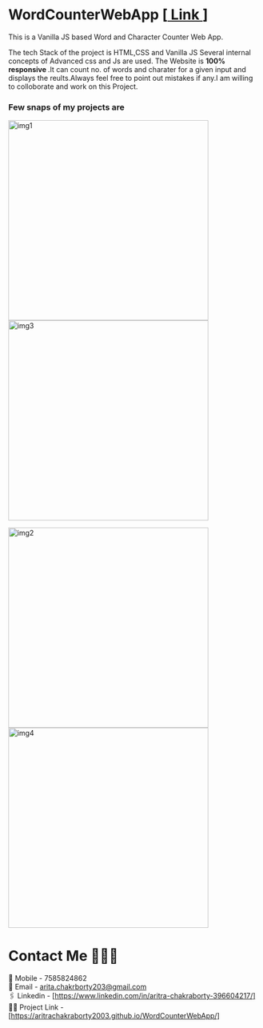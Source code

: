 # WordCounterWebApp [<a href="https://aritrachakraborty2003.github.io/WordCounterWebApp/"> Link </a>]
This is a Vanilla JS based Word and Character Counter Web App.
<p>The tech Stack of the project is HTML,CSS and Vanilla JS
Several internal concepts of  Advanced css and Js are used. The Website is <strong>100% responsive </strong>.It can count no. of words 
and charater for a given input and displays the reults.Always feel free to point out mistakes if any.I am willing to colloborate and work 
on this Project.
</p>
<h3>Few snaps of my projects are</h3>
<p float="left">
  <img width="400" alt="img1" src="https://github.com/AritraChakraborty2003/WordCounterWebApp/assets/107548404/25ed55cd-7df8-468c-8eb3-2c9d165f7f4e" width="100">
  <img width="400" alt="img3" src="https://github.com/AritraChakraborty2003/WordCounterWebApp/assets/107548404/0e60b78b-966b-4044-8614-ef6e5809063c" width="100">
</p>
<p float="left">
<img width="400" alt="img2" src="https://github.com/AritraChakraborty2003/WordCounterWebApp/assets/107548404/98feb998-55f8-463a-a628-92c7ad6ab165" width="100">
<img width="400" alt="img4" src="https://github.com/AritraChakraborty2003/WordCounterWebApp/assets/107548404/cf3da565-1163-405f-afbb-bdba66d7e365" width="100">
</p>

# Contact Me 👨🏻‍💻
📲 Mobile - 7585824862 
<br>
📧 Email - arita.chakrborty203@gmail.com
<br>
🖇 Linkedin - [https://www.linkedin.com/in/aritra-chakraborty-396604217/]
<br>
👷‍♂️ Project Link - [https://aritrachakraborty2003.github.io/WordCounterWebApp/]
